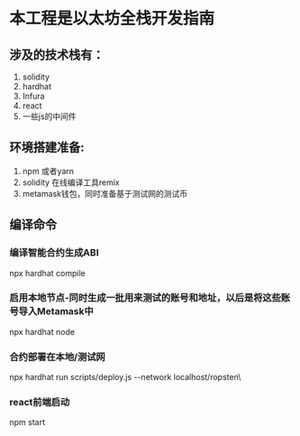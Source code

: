 # 本工程是以太坊全栈开发指南

## 涉及的技术栈有：
1. solidity
2. hardhat
3. Infura 
3. react
4. 一些js的中间件

## 环境搭建准备:
1. npm 或者yarn
2. solidity 在线编译工具remix
3. metamask钱包，同时准备基于测试网的测试币

## 编译命令
### 编译智能合约生成ABI
npx hardhat compile

### 启用本地节点-同时生成一批用来测试的账号和地址，以后是将这些账号导入Metamask中
npx hardhat node

### 合约部署在本地/测试网
npx hardhat run scripts/deploy.js --network localhost/ropsten\

### react前端启动
npm start




